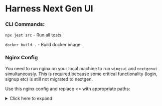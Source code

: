 # Harness Next Gen UI

### CLI Commands:

`npx jest src` - Run all tests

`docker build .` - Build docker image

### Nginx Config

You need to run nginx on your local machine to run `wingsui` and `nextgenui` simultaneously. This is required because some critical functionality (login, signup etc) is still not migrated to nextgen.

Use this nginx config and replace <> with appropriate paths:

<details>
  <summary>Click here to expand</summary>
  
```
access_log /usr/local/var/log/nginx/access.log;
error_log /usr/local/var/log/nginx/error.log;

# wingsui
server {
  listen      8182 ssl;
  server_name localhost;
  
  ssl_certificate     <certificate path>;
  ssl_certificate_key <key path>;
  
  root <wingsui code path>/wingsui;

  location = / {
    try_files /static/index.html =404;
  }

  location / {
    try_files /static/$uri /src/static/$uri =404;
  }
}

#nextgen v2
server {
  listen      8183 ssl;
  server_name localhost;
  
  ssl_certificate     <certificate path>;
  ssl_certificate_key <key path>;
  
  root <nextgenui code path>/nextgenui;

  location = / {
    try_files /dist/index.html =404;
  }

  location / {
    try_files /dist/$uri =404;
  }
}

# gateway
server {
  listen  8181 ssl;
  server_name localhost;
  
  ssl_certificate     <certificate path>;
  ssl_certificate_key <key path>;

  location /api {
    proxy_pass https://localhost:9090;
  }

  location /v2 {
    proxy_pass https://localhost:8183/;
  }

  location /assets {
    proxy_pass https://localhost:8183;     
  }

  location / {
    proxy_pass https://localhost:8182;
  }
}
```  
</details>

